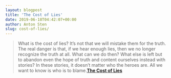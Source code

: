 ```yaml
---
layout: blogpost
title: 'The Cost of Lies'
date: 2019-06-18T04:42:07+00:00
author: Anton Sten
slug: cost-of-lies/
---
```


>What is the cost of lies? It’s not that we will mistake them for the truth. The real danger is that, if we hear enough lies, then we no longer recognize the truth at all. What can we do then? What else is left but to abandon even the hope of truth and content ourselves instead with stories? In these stories, it doesn’t matter who the heroes are. All we want to know is who is to blame.**[The Cost of Lies](https://om.co/2019/06/04/the-cost-of-lies/)**
